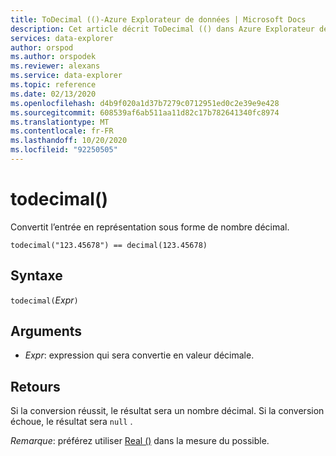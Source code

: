 ```yaml
---
title: ToDecimal (()-Azure Explorateur de données | Microsoft Docs
description: Cet article décrit ToDecimal (() dans Azure Explorateur de données.
services: data-explorer
author: orspod
ms.author: orspodek
ms.reviewer: alexans
ms.service: data-explorer
ms.topic: reference
ms.date: 02/13/2020
ms.openlocfilehash: d4b9f020a1d37b7279c0712951ed0c2e39e9e428
ms.sourcegitcommit: 608539af6ab511aa11d82c17b782641340fc8974
ms.translationtype: MT
ms.contentlocale: fr-FR
ms.lasthandoff: 10/20/2020
ms.locfileid: "92250505"
---
```

# <a name="todecimal"></a>todecimal()

Convertit l’entrée en représentation sous forme de nombre décimal.

```kusto
todecimal("123.45678") == decimal(123.45678)
```

## <a name="syntax"></a>Syntaxe

`todecimal(`*Expr*`)`

## <a name="arguments"></a>Arguments

* *Expr*: expression qui sera convertie en valeur décimale. 

## <a name="returns"></a>Retours

Si la conversion réussit, le résultat sera un nombre décimal.
Si la conversion échoue, le résultat sera `null` .
 
*Remarque*: préférez utiliser [Real ()](./scalar-data-types/real.md) dans la mesure du possible.